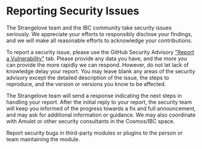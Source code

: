 # Reporting Security Issues

The Strangelove team and the IBC community take security issues seriously. We appreciate your efforts to responsibly disclose your findings, and we will make all reasonable efforts to acknowledge your contributions.

To report a security issue, please use the GitHub Security Advisory ["Report a Vulnerability"](./security/advisories/new) tab. Please provide any data you have, and the more you can provide the more rapidly we can respond. However, do not let lack of knowledge delay your report. You may leave blank any areas of the security advisory except the detailed description of the issue, the steps to reproduce, and the version or versions you know to be affected.

The Strangelove team will send a response indicating the next steps in handling your report. After the initial reply to your report, the security team will keep you informed of the progress towards a fix and full announcement, and may ask for additional information or guidance. We may also coordinate with Amulet or other security consultants in the Cosmos/IBC space. 

Report security bugs in third-party modules or plugins to the person or team maintaining the module. 
